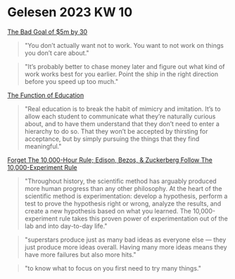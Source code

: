 # Gelesen 2023 KW 10

[The Bad Goal of $5m by 30](https://blog.nateliason.com/p/the-bad-goal-of-5m-by-30)

> "You don’t actually want not to work. You want to not work on things you don’t care about."

> "It’s probably better to chase money later and figure out what kind of work works best for you earlier. Point the ship in the right direction before you speed up too much."

[The Function of Education](https://moretothat.com/the-function-of-education/)

> "Real education is to break the habit of mimicry and imitation. It’s to allow each student to communicate what they’re naturally curious about, and to have them understand that they don’t need to enter a hierarchy to do so. That they won’t be accepted by thirsting for acceptance, but by simply pursuing the things that they find meaningful."

[Forget The 10,000-Hour Rule; Edison, Bezos, & Zuckerberg Follow The 10,000-Experiment Rule](https://medium.com/accelerated-intelligence/forget-about-the-10-000-hour-rule-7b7a39343523)

> "Throughout history, the scientific method has arguably produced more human progress than any other philosophy. At the heart of the scientific method is experimentation: develop a hypothesis, perform a test to prove the hypothesis right or wrong, analyze the results, and create a new hypothesis based on what you learned. The 10,000-experiment rule takes this proven power of experimentation out of the lab and into day-to-day life."

> "superstars produce just as many bad ideas as everyone else — they just produce more ideas overall. Having many more ideas means they have more failures but also more hits."

> "to know what to focus on you first need to try many things."